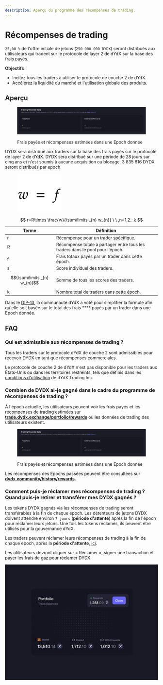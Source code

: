```yaml
---
description: Aperçu du programme des récompenses de trading.
---
```


# Récompenses de trading

`25,00 %` de l'offre initiale de jetons (`250 000 000 DYDX`) seront distribués aux utilisateurs qui tradent sur le protocole de layer 2 de dYdX sur la base des frais payés.

**Objectifs**

* Incitez tous les traders à utiliser le protocole de couche 2 de dYdX.
* Accélérez la liquidité du marché et l'utilisation globale des produits.

## **Aperçu**

<figure><img src="../.gitbook/assets/Screenshot 2022-08-30 at 15.42.39.png" alt=""><figcaption><p>Frais payés et récompenses estimées dans une Epoch donnée</p></figcaption></figure>

DYDX sera distribué aux traders sur la base des frais payés sur le protocole de layer 2 de dYdX. DYDX sera distribué sur une période de 28 jours sur cinq ans et n'est soumis à aucune acquisition ou blocage. 3 835 616 DYDX seront distribués par epoch.

<figure><img src="../.gitbook/assets/Screenshot 2022-08-12 at 17.50.17.png" alt=""><figcaption></figcaption></figure>

$$ r=R\times \frac{w}{\sum\limits _{n} w_{n}} \ \ ,n=1,2...k $$

| Terme | Définition |
| ---------------------------- | ----------------------------------------------------------------------- |
| r | Récompense pour un trader spécifique. |
| R | Récompense totale à partager entre tous les traders dans le pool pour l'époch. |
| f | Frais totaux payés par un trader dans cette époch. |
| s | Score individuel des traders. |
| $${\sum\limits _{n} w_{n}}$$ | Somme de tous les scores des traders. |
| k | Nombre total de traders dans cette époch. |

Dans le [DIP-13](https://github.com/dydxfoundation/dip/blob/master/content/dips/DIP-13.md), la communauté dYdX a voté pour simplifier la formule afin qu'elle soit basée sur le total des frais **** payés par un trader dans une Epoch donnée.

## FAQ

### Qui est admissible aux récompenses de trading ?

Tous les traders sur le protocole dYdX de couche 2 sont admissibles pour recevoir DYDX en tant que récompenses commerciales.

Le protocole de couche 2 de dYdX n'est pas disponible pour les traders aux États-Unis ou dans les territoires restreints, tels que définis dans les [conditions d'utilisation](https://dydx.exchange/terms) de dYdX Trading Inc.

### Combien de DYDX ai-je gagné dans le cadre du programme de récompenses de trading ?

À l'époch actuelle, les utilisateurs peuvent voir les frais payés et les récompenses de trading estimées sur [**trade.dydx.exchange/portfolio/rewards**](https://trade.dydx.exchange/portfolio/rewards) où les données de trading des utilisateurs existent.

<figure><img src="../.gitbook/assets/Screenshot 2022-08-30 at 15.42.39.png" alt=""><figcaption><p>Frais payés et récompenses estimées dans une Epoch donnée</p></figcaption></figure>

Les récompenses des Epochs passées peuvent être consultées sur [**dydx.community/history/rewards**](https://dydx.community/history/rewards)**.**

### Comment puis-je réclamer mes récompenses de trading ? Quand puis-je retirer et transférer mes DYDX gagnés ?

Les tokens DYDX gagnés via les récompenses de trading seront transférables à la fin de chaque époch. Les détenteurs de jetons DYDX doivent attendre environ `7 jours` (**période d'attente**) après la fin de l'époch pour réclamer leurs jetons. Une fois les tokens réclamés, ils peuvent être utilisés pour la gouvernance dYdX.

Les traders peuvent réclamer leurs récompenses de trading à la fin de chaque epoch, après la **période d'attente**, [ici](https://dydx.community/dashboard).

Les utilisateurs devront cliquer sur « Réclamer », signer une transaction et payer les frais de gaz pour réclamer DYDX.

![Aperçu du portefeuille des récompenses](<../.gitbook/assets/image (20).png>)

